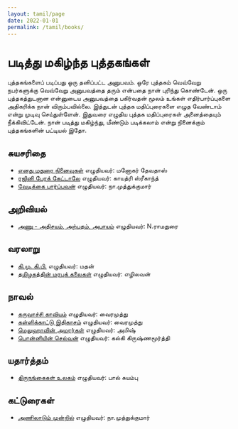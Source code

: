 ```yaml
---
layout: tamil/page
date: 2022-01-01
permalink: /tamil/books/
---
```


# படித்து மகிழ்ந்த புத்தகங்கள்

புத்தகங்களைப் படிப்பது ஒரு தனிப்பட்ட அனுபவம். ஒரே புத்தகம் வெவ்வேறு நபர்களுக்கு வெவ்வேறு அனுபவத்தை தரும் என்பதை நான் புரிந்து கொண்டேன்.
ஒரு புத்தகத்துடனான என்னுடைய அனுபவத்தை பகிர்வதன் மூலம் உங்கள் எதிர்பார்ப்புகளை அதிகரிக்க நான் விரும்பவில்லை. இத்துடன் புத்தக மதிப்புரைகளை எழுத வேண்டாம் என்று முடிவு செய்துள்ளேன்.
இதுவரை எழுதிய புத்தக மதிப்புரைகள் அனைத்தையும் நீக்கிவிட்டேன். நான் படித்து மகிழ்ந்து, மீண்டும் படிக்கலாம் என்று நினைக்கும் புத்தகங்களின் பட்டியல் இதோ.

## சுயசரிதை
<ul>
  <li><a target="_blank" href="https://www.google.com/search?q=எனது+மதுரை+நினைவுகள்">எனது மதுரை நினைவுகள்</a> எழுதியவர்: மனோகர் தேவதாஸ்</li>
  <li><a target="_blank" href="https://www.google.com/search?q=ரஜினி+பேரக்+கேட்டாலே">ரஜினி பேரக் கேட்டாலே</a> எழுதியவர்: காயத்ரி ஸ்ரீகாந்த்</li>
  <li><a target="_blank" href="https://www.google.com/search?q=வேடிக்கை+பார்ப்பவன்">வேடிக்கை பார்ப்பவன்</a> எழுதியவர்: நா.முத்துக்குமார்</li>
</ul>

## அறிவியல்
<ul>
  <li><a target="_blank" href="https://www.google.com/search?q=அணு+அதிசயம்+அற்புதம்+அபாயம்">அணு - அதிசயம், அற்புதம், அபாயம்</a> எழுதியவர்: N.ராமதுரை</li>
</ul>

## வரலாறு
<ul>
  <li><a target="_blank" href="https://www.google.com/search?q=கி.மு.+கி.பி.">கி.மு. கி.பி.</a> எழுதியவர்: மதன்</li>
  <li><a target="_blank" href="https://www.google.com/search?q=தமிழகத்தின்+மரபுக்+கலைகள்">தமிழகத்தின் மரபுக் கலைகள்</a> எழுதியவர்: எழிலவன்</li>
</ul>

## நாவல்
<ul>
  <li><a target="_blank" href="https://www.google.com/search?q=கருவாச்சி+காவியம்">கருவாச்சி காவியம்</a> எழுதியவர்: வைரமுத்து</li>
  <li><a target="_blank" href="https://www.google.com/search?q=கள்ளிக்காட்டு+இதிகாசம்">கள்ளிக்காட்டு இதிகாசம்</a> எழுதியவர்: வைரமுத்து</li>
  <li><a target="_blank" href="https://www.google.com/search?q=மெலுஹாவின்+அமரர்கள்">மெலுஹாவின் அமரர்கள்</a> எழுதியவர்: அமிஷ்</li>
  <li><a target="_blank" href="https://www.google.com/search?q=பொன்னியின்+செல்வன்">பொன்னியின் செல்வன்</a> எழுதியவர்: கல்கி கிருஷ்ணமூர்த்தி</li>
</ul>

## யதார்த்தம்
<ul>
  <li><a target="_blank" href="https://www.google.com/search?q=திருநங்கைகள்+உலகம்">திருநங்கைகள் உலகம்</a> எழுதியவர்: பால் சுயம்பு</li>
</ul>

## கட்டுரைகள்
<ul>
  <li><a target="_blank" href="https://www.google.com/search?q=அணிலாடும்+முன்றில்">அணிலாடும் முன்றில்</a> எழுதியவர்: நா.முத்துக்குமார்</li>
</ul>
